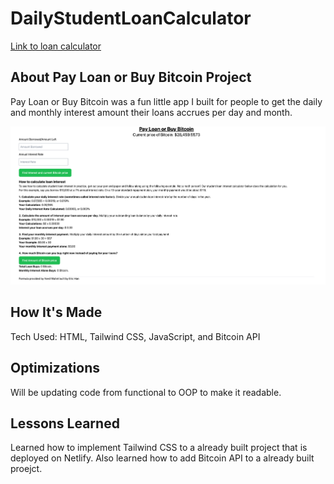 # DailyStudentLoanCalculator

[Link to loan calculator](https://eric-han-loan-bitcoin-app.netlify.app/)

## About Pay Loan or Buy Bitcoin Project

Pay Loan or Buy Bitcoin was a fun little app I built for people to get the daily and monthly interest amount their loans accrues per day and month.

![app image](Images/site-img.png)

## How It's Made

Tech Used: HTML, Tailwind CSS, JavaScript, and Bitcoin API

## Optimizations

Will be updating code from functional to OOP to make it readable.

## Lessons Learned

Learned how to implement Tailwind CSS to a already built project that is deployed on Netlify. Also learned how to add Bitcoin API to a already built proejct.
